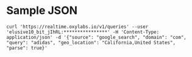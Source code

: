 # Sample JSON
`curl 'https://realtime.oxylabs.io/v1/queries' --user 'elusive10_bit_jIhRL:****************' -H 'Content-Type: application/json' -d '{"source": "google_search", "domain": "com", "query": "adidas", "geo_location": "California,United States", "parse": true}'`
